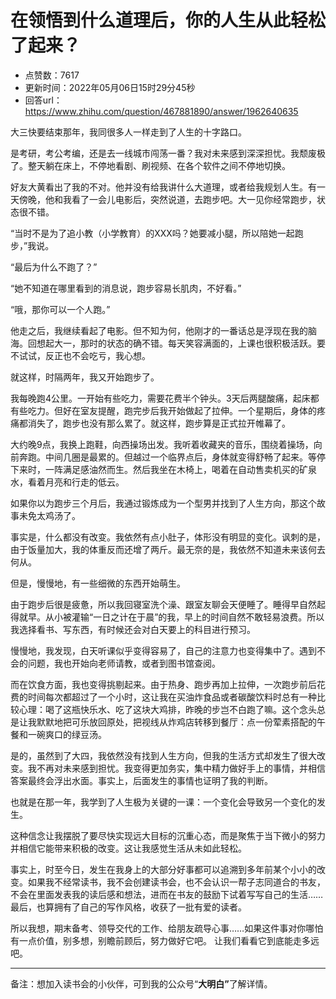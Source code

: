 # 在领悟到什么道理后，你的人生从此轻松了起来？
- 点赞数：7617
- 更新时间：2022年05月06日15时29分45秒
- 回答url：https://www.zhihu.com/question/467881890/answer/1962640635
<body>
 <p data-pid="RYBh8U6y">大三快要结束那年，我同很多人一样走到了人生的十字路口。</p>
 <p data-pid="5w5zOAcr">是考研，考公考编，还是去一线城市闯荡一番？我对未来感到深深担忧。我颓废极了。整天躺在床上，不停地看剧、刷视频、在各个软件之间不停地切换。</p>
 <p data-pid="qaQYTQwR">好友大黄看出了我的不对。他并没有给我讲什么大道理，或者给我规划人生。有一天傍晚，他和我看了一会儿电影后，突然说道，去跑步吧。大一见你经常跑步，状态很不错。</p>
 <p data-pid="Yqhwmpad">“当时不是为了追小教（小学教育）的XXX吗？她要减小腿，所以陪她一起跑步，”我说。</p>
 <p data-pid="TNH7hYQz">“最后为什么不跑了？”</p>
 <p data-pid="h8IcdtpL">“她不知道在哪里看到的消息说，跑步容易长肌肉，不好看。”</p>
 <p data-pid="vfWQ801D">“哦，那你可以一个人跑。”</p>
 <p data-pid="_gc3-W66">他走之后，我继续看起了电影。但不知为何，他刚才的一番话总是浮现在我的脑海。回想起大一，那时的状态的确不错。每天笑容满面的，上课也很积极活跃。要不试试，反正也不会吃亏，我心想。</p>
 <p data-pid="UVQnPuAC">就这样，时隔两年，我又开始跑步了。</p>
 <p data-pid="UVtKoa0p">我每晚跑4公里。一开始有些吃力，需要花费半个钟头。3天后两腿酸痛，起床都有些吃力。但好在室友提醒，跑完步后我开始做起了拉伸。一个星期后，身体的疼痛都消失了，跑步也没有那么累了。就这样，跑步算是正式拉开帷幕了。</p>
 <p data-pid="UYENyMea">大约晚9点，我换上跑鞋，向西操场出发。我听着收藏夹的音乐，围绕着操场，向前奔跑。中间几圈是最累的。但越过一个临界点后，身体就变得舒畅了起来。等停下来时，一阵满足感油然而生。然后我坐在木椅上，喝着在自动售卖机买的矿泉水，看着月亮和行走的低云。</p>
 <p data-pid="9RuVdf7D">如果你以为跑步三个月后，我通过锻炼成为一个型男并找到了人生方向，那这个故事未免太鸡汤了。</p>
 <p data-pid="VjufUBHj">事实是，什么都没有改变。我依然有点小肚子，体形没有明显的变化。讽刺的是，由于饭量加大，我的体重反而还增了两斤。最无奈的是，我依然不知道未来该何去何从。</p>
 <p data-pid="yx8PzArH">但是，慢慢地，有一些细微的东西开始萌生。</p>
 <p data-pid="LUyVRlAQ">由于跑步后很是疲惫，所以我回寝室洗个澡、跟室友聊会天便睡了。睡得早自然起得就早。从小被灌输“一日之计在于晨”的我，早上的时间自然不敢轻易浪费。所以我选择看书、写东西，有时候还会对白天要上的科目进行预习。</p>
 <p data-pid="gM4oYPM9">慢慢地，我发现，白天听课似乎变得容易了，自己的注意力也变得集中了。遇到不会的问题，我也开始向老师请教，或者到图书馆查阅。</p>
 <p data-pid="-0GVRHn0">而在饮食方面，我也变得挑剔起来。由于热身、跑步再加上拉伸，一次跑步前后花费的时间每次都超过了一个小时，这让我在买油炸食品或者碳酸饮料时总有一种比较心理：喝了这瓶快乐水、吃了这块大鸡排，昨晚的步岂不白跑了嘛。这个念头总是让我默默地把可乐放回原处，把视线从炸鸡店转移到餐厅：点一份荤素搭配的午餐和一碗爽口的绿豆汤。</p>
 <p data-pid="FwW3rWR2">是的，虽然到了大四，我依然没有找到人生方向，但我的生活方式却发生了很大改变。我不再对未来感到担忧。我变得更加务实，集中精力做好手上的事情，并相信答案最终会浮出水面。事实上，后面发生的事情也证明了我的判断。</p>
 <p data-pid="UH4VjAPV">也就是在那一年，我学到了人生极为关键的一课：一个变化会导致另一个变化的发生。</p>
 <p data-pid="M-7RWeZO">这种信念让我摆脱了要尽快实现远大目标的沉重心态，而是聚焦于当下微小的努力并相信它能带来积极的改变。这让我感觉生活从未如此轻松。</p>
 <p data-pid="OAYJMh9I">事实上，时至今日，发生在我身上的大部分好事都可以追溯到多年前某个小小的改变。如果我不经常读书，我不会创建读书会，也不会认识一帮子志同道合的书友，不会在里面发表我的读后感和想法，进而在书友的鼓励下试着写写自己的生活……最后，也算拥有了自己的写作风格，收获了一批有爱的读者。</p>
 <p data-pid="WffvYUqN">所以我想，期末备考、领导交代的工作、给朋友疏导心事……如果这件事对你哪怕有一点价值，别多想，别瞻前顾后，努力做好它吧。 让我们看看它到底能走多远吧。</p>
 <hr>
 <p data-pid="x5tGOTXp">备注：想加入读书会的小伙伴，可到我的公众号“<b>大明白”</b>了解详情。</p>
</body>